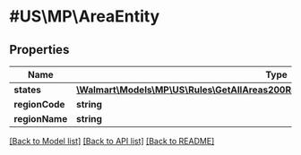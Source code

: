 # #US\MP\AreaEntity

## Properties

Name | Type | Description | Notes
------------ | ------------- | ------------- | -------------
**states** | [**\Walmart\Models\MP\US\Rules\GetAllAreas200ResponsePayloadEntitiesInnerStatesInner[]**](GetAllAreas200ResponsePayloadEntitiesInnerStatesInner.md) | states. | [optional]
**regionCode** | **string** | regionCode | [optional]
**regionName** | **string** | regionName | [optional]


[[Back to Model list]](../) [[Back to API list]](../../Api/US/MP) [[Back to README]](../../README.md)
